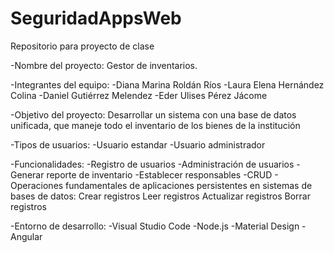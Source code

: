 # SeguridadAppsWeb
Repositorio para proyecto de clase

-Nombre del proyecto: Gestor de inventarios.

-Integrantes del equipo:
  -Diana Marina Roldán Ríos
  -Laura Elena Hernández Colina
  -Daniel Gutiérrez Melendez
  -Eder Ulises Pérez Jácome
  
-Objetivo del proyecto: Desarrollar un sistema con una base de datos unificada, que maneje todo el inventario de los bienes de la institución
 
-Tipos de usuarios:
  -Usuario estandar
  -Usuario administrador
 
-Funcionalidades:
  -Registro de usuarios
  -Administración de usuarios
  -Generar reporte de inventario
  -Establecer responsables
  -CRUD - Operaciones fundamentales de aplicaciones persistentes en sistemas de bases de datos:
      Crear registros
      Leer registros
      Actualizar registros
      Borrar registros
 
-Entorno de desarrollo:
  -Visual Studio Code
  -Node.js
  -Material Design
  -Angular
 
